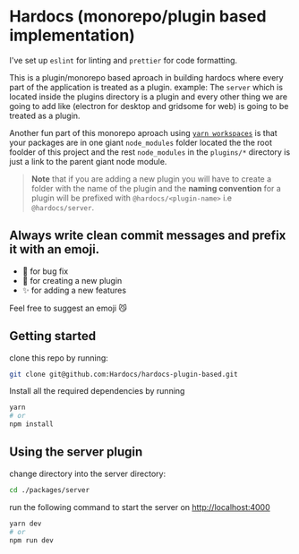 # Hardocs (monorepo/plugin based implementation)

I've set up `eslint` for linting and `prettier` for code formatting.

This is a plugin/monorepo based aproach in building hardocs where every part of the application is treated as a plugin. example: The `server` which is located inside the plugins directory is a plugin and every other thing we are going to add like (electron for desktop and gridsome for web) is going to be treated as a plugin.

Another fun part of this monorepo aproach using [`yarn workspaces`](https://classic.yarnpkg.com/en/docs/workspaces/) is that your packages are in one giant `node_modules` folder located the the root foolder of this project and the rest `node_modules` in the `plugins/*` directory is just a link to the parent giant node module.

> **Note** that if you are adding a new plugin you will have to create a folder with the name of the plugin and the **naming convention** for a plugin will be prefixed with `@hardocs/<plugin-name>` i.e `@hardocs/server`.

## Always write clean commit messages and prefix it with an emoji.

- 🐛 for bug fix
- 🚀 for creating a new plugin
- ✨ for adding a new features

Feel free to suggest an emoji 😼

## Getting started

clone this repo by running:

```bash
git clone git@github.com:Hardocs/hardocs-plugin-based.git
```

Install all the required dependencies by running

```bash
yarn
# or
npm install
```

## Using the server plugin

change directory into the server directory:

```bash
cd ./packages/server
```

run the following command to start the server on [http://localhost:4000](http://localhost:4000)

```bash
yarn dev
# or
npm run dev
```
